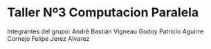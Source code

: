 # Taller Nº3 Computacion Paralela


Integrantes del grupo:
André Bastián Vigneau Godoy
Patricio Aguirre Cornejo
Felipe Jerez Alvarez

